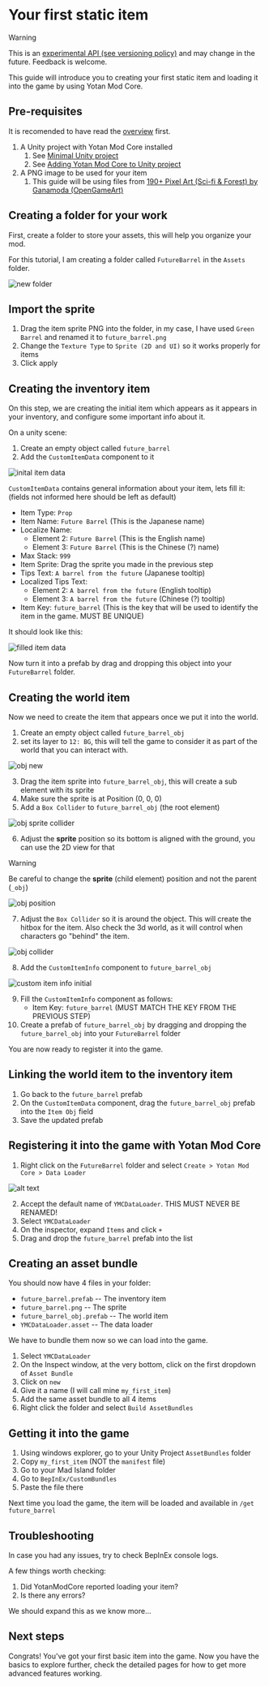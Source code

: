 # Your first static item

> [!WARNING]
> This is an [experimental API (see versioning policy)](../introduction.md#versioning-policy) and may change in the future. Feedback is welcome.
>

This guide will introduce you to creating your first static item and loading it into the game
by using Yotan Mod Core.

## Pre-requisites

It is recomended to have read the [overview](./overview.md) first.

1. A Unity project with Yotan Mod Core installed
   1. See [Minimal Unity project](../minimal-unity-project.md)
   2. See [Adding Yotan Mod Core to Unity project](../unity-project-yotan-mod-core.md)
2. A PNG image to be used for your item
   1. This guide will be using files from [190+ Pixel Art (Sci-fi & Forest) by Ganamoda (OpenGameArt)](https://opengameart.org/content/190-pixel-art-assets-sci-fi-forest)


## Creating a folder for your work

First, create a folder to store your assets, this will help you organize your mod.

For this tutorial, I am creating a folder called `FutureBarrel` in the `Assets` folder.

![new folder](./assets/your-first-item/new-folder.png)


## Import the sprite

1. Drag the item sprite PNG into the folder, in my case, I have used `Green Barrel` and renamed it to `future_barrel.png`
2. Change the `Texture Type` to `Sprite (2D and UI)` so it works properly for items
3. Click apply


## Creating the inventory item

On this step, we are creating the initial item which appears as it appears in your inventory,
and configure some important info about it.

On a unity scene:

1. Create an empty object called `future_barrel`
2. Add the `CustomItemData` component to it

![inital item data](assets/your-first-item/initial-item-data.png)

`CustomItemData` contains general information about your item, lets fill it: (fields not informed here should be left as default)

- Item Type: `Prop`
- Item Name: `Future Barrel` (This is the Japanese name)
- Localize Name:
  - Element 2: `Future Barrel` (This is the English name)
  - Element 3: `Future Barrel` (This is the Chinese (?) name)
- Max Stack: `999`
- Item Sprite: Drag the sprite you made in the previous step
- Tips Text: `A barrel from the future` (Japanese tooltip)
- Localized Tips Text:
  - Element 2: `A barrel from the future` (English tooltip)
  - Element 3: `A barrel from the future` (Chinese (?) tooltip)
- Item Key: `future_barrel` (This is the key that will be used to identify the item in the game. MUST BE UNIQUE)

It should look like this:

![filled item data](assets/your-first-item/filled-item-data.png)


Now turn it into a prefab by drag and dropping this object into your `FutureBarrel` folder.


## Creating the world item

Now we need to create the item that appears once we put it into the world.

1. Create an empty object called `future_barrel_obj`
2. set its layer to `12: BG`, this will tell the game to consider it as part of the world that you can interact with.

![obj new](assets/your-first-item/obj-new.png)

3. Drag the item sprite into `future_barrel_obj`, this will create a sub element with its sprite
4. Make sure the sprite is at Position (0, 0, 0)
5. Add a `Box Collider` to `future_barrel_obj` (the root element)

![obj sprite collider](assets/your-first-item/obj-sprite-collider.png)

6. Adjust the **sprite** position so its bottom is aligned with the ground, you can use the 2D view for that

> [!WARNING]
> Be careful to change the **sprite** (child element) position and not the parent (`_obj`)

![obj position](assets/your-first-item/obj-position.png)

7. Adjust the `Box Collider` so it is around the object. This will create the hitbox for the item. Also check the 3d world, as it will control when characters go "behind" the item.

![obj collider](assets/your-first-item/obj-collider.png)

8. Add the `CustomItemInfo` component to `future_barrel_obj`

![custom item info initial](assets/your-first-item/obj-custom-item-info-initial.png)

9. Fill the `CustomItemInfo` component as follows:
   - Item Key: `future_barrel` (MUST MATCH THE KEY FROM THE PREVIOUS STEP)
10. Create a prefab of `future_barrel_obj` by dragging and dropping the `future_barrel_obj` into your `FutureBarrel` folder

You are now ready to register it into the game.


## Linking the world item to the inventory item

1. Go back to the `future_barrel` prefab
2. On the `CustomItemData` component, drag the `future_barrel_obj` prefab into the `Item Obj` field
3. Save the updated prefab


## Registering it into the game with Yotan Mod Core

1. Right click on the `FutureBarrel` folder and select `Create > Yotan Mod Core > Data Loader`

![alt text](assets/your-first-item/create-data-loader.png)

2. Accept the default name of `YMCDataLoader`. THIS MUST NEVER BE RENAMED!
3. Select `YMCDataLoader`
4. On the inspector, expand `Items` and click `+`
5. Drag and drop the `future_barrel` prefab into the list


## Creating an asset bundle

You should now have 4 files in your folder:

- `future_barrel.prefab` -- The inventory item
- `future_barrel.png` -- The sprite
- `future_barrel_obj.prefab` -- The world item
- `YMCDataLoader.asset` -- The data loader

We have to bundle them now so we can load into the game.

1. Select `YMCDataLoader`
2. On the Inspect window, at the very bottom, click on the first dropdown of `Asset Bundle`
3. Click on `new`
4. Give it a name (I will call mine `my_first_item`)
5. Add the same asset bundle to all 4 items
6. Right click the folder and select `Build AssetBundles`


## Getting it into the game

1. Using windows explorer, go to your Unity Project `AssetBundles` folder
2. Copy `my_first_item` (NOT the `manifest` file)
3. Go to your Mad Island folder
4. Go to `BepInEx/CustomBundles`
5. Paste the file there

Next time you load the game, the item will be loaded and available in `/get future_barrel`


## Troubleshooting

In case you had any issues, try to check BepInEx console logs.

A few things worth checking:

1. Did YotanModCore reported loading your item?
2. Is there any errors?

We should expand this as we know more...


## Next steps

Congrats! You've got your first basic item into the game.
Now you have the basics to explore further, check the detailed pages for how
to get more advanced features working.
